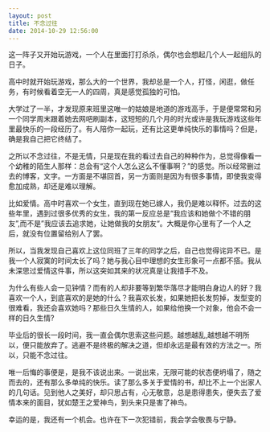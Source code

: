 ```yaml
---
layout: post
title: 不念过往
date: 2014-10-29 12:56:00
---
```



这一阵子又开始玩游戏，一个人在里面打打杀杀，偶尔也会想起几个人一起组队的日子。


高中时就开始玩游戏，那么大的一个世界，我却总是一个人，打怪，闲逛，做任务，有时候看着空无一人的四周，真是感觉孤独的可怕。

大学过了一半，才发现原来班里这唯一的姑娘是地道的游戏高手，于是便常常和另一个同学周末跟着她去网吧刷副本，这短短的几个月的时光或许是我玩游戏这些年里最快乐的一段经历了。有人陪你一起玩，还有比这更单纯快乐的事情吗？但是，确是我自己把它终结了。

之所以不念过往，不是无情，只是现在我的看过去自己的种种作为，总觉得像看一个幼稚的陌生人那样：总会有“这个人怎么这么不懂事啊？”的感觉。所以经常删过去的博客，文字。一方面是不堪回首，另一方面则是因为有很多事情，即使我变得愈加成熟，却还是难以理解。

比如爱情。高中时喜欢一个女生，直到现在她已嫁人，我仍是难以释怀。过去的这些年里，遇到过很多优秀的女生，我的第一反应总是“我应该和她做个不错的朋友”,而不是”我应该去追求她，让她做我的女朋友“。大概是你心里有了一个人之后，就没有位置留给别人了罢。

所以，当我发现自己喜欢上这位同班了三年的同学之后，自己也觉得诧异不已。是我一个人寂寞的时间太长了吗？她与我心目中理想的女生形象可一点都不搭。我从未深思过爱情这件事，所以这突如其来的状况真是让我措手不及。

为什么有些人会一见钟情？而有的人却非要等到繁华落尽才能明白身边人的好？我喜欢一个人，到底喜欢的是她的什么？我喜欢长发，如果她把长发剪掉，发型变的很难看，我还会喜欢她吗？那些日久生情的人，如果给他换一个对象，他会不会一样的日久生情?

毕业后的很长一段时间，我一直会偶尔思索这些问题。越想越乱,越想越不明所以，便只能放弃了。逃避不是终极的解决之道，但却永远是最有效的方法之一。所以，只能不念过往。

唯一后悔的事便是，是我不该说出来。一说出来，无限可能的状态便坍塌了，随之而去的，还有那么多单纯的快乐。读了那么多关于爱情的书，却比不上一个出家人的几句话。见到他人之美好，却只思占有，心无敬意，总是患得患失，便失去了爱情本来的面目，犹如楚王之爱神鸟，到头来只是害了神鸟。

幸运的是，我还有一个机会。也许在下一次犯错前，我会学会敬畏与宁静。


